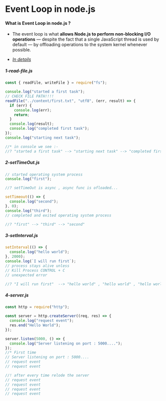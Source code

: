 # Event Loop in node.js

#### What is Event Loop in node.js ?

- The event loop is what **allows Node.js to perform non-blocking I/O operations** — despite the fact that a single JavaScript thread is used by default — by offloading operations to the system kernel whenever possible.

- [_In details_](https://medium.com/@mmoshikoo/event-loop-in-nodejs-visualized-235867255e81)

##### 1-read-file.js

```js
const { readFile, writeFile } = require("fs");

console.log("started a first task");
// CHECK FILE PATH!!!!
readFile("../content/first.txt", "utf8", (err, result) => {
  if (err) {
    console.log(err);
    return;
  }
  console.log(result);
  console.log("completed first task");
});
console.log("starting next task");

//* in console we see :-
//? "started a first task" --> "starting next task" --> "completed first task"
```

##### 2-setTimeOut.js

```js
// started operating system process
console.log("first");

//? setTimeOut is async , async func is ofloaded...

setTimeout(() => {
  console.log("second");
}, 0);
console.log("third");
// completed and exited operating system process

//? "first" --> "third" --> "second"
```

##### 3-setInterval.js

```js
setInterval(() => {
  console.log("hello world");
}, 2000);
console.log(`I will run first`);
// process stays alive unless
// Kill Process CONTROL + C
// unexpected error

//? "I will run first"  --> "hello world" , "hello world" , "hello world"
```

##### 4-server.js

```js
const http = require("http");

const server = http.createServer((req, res) => {
  console.log("request event");
  res.end("Hello World");
});

server.listen(5000, () => {
  console.log("Server listening on port : 5000....");
});
//* First time
// Server listening on port : 5000....
// request event
// request event

//! after every time relode the server
// request event
// request event
// request event
// request event
```
